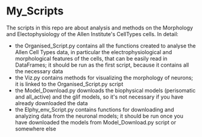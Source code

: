 # My_Scripts
The scripts in this repo are about analysis and methods on the Morphology and Electophysiology of the Allen Institute's CellTypes cells.
In detail:
- the Organised_Script.py contains all the functions created to analyse the Allen Cell Types data, in particular the electrophysiological and morphological features of the cells, that can be easily read in DataFrames;
  it should be run as the first script, because it contains all the necessary data
- the Viz.py contains methods for visualizing the morphology of neurons; it is linked to the Organised_Script.py script
- the Model_Download.py downloads the biophysical models (perisomatic and all_active) and the glif models, so it's not necessary if you have already downloaded the data
- the Elphy_env_Script.py contains functions for downloading and analyzing data from the neuronal models; it should be run once you have downloaded the models from Model_Download.py script or somewhere else
